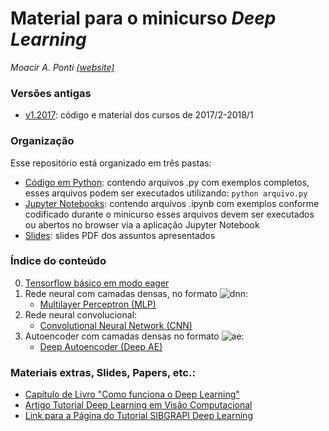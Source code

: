 # Material para o minicurso *Deep Learning*
*Moacir A. Ponti [(website)](http://www.icmc.usp.br/~moacir)*

### Versões antigas
* [v1.2017](./previous_versions/v1_2017): código e material dos cursos de 2017/2-2018/1

### Organização 
Esse repositório está organizado em três pastas:
* [Código em Python](./code_python): contendo arquivos .py com exemplos completos, esses arquivos podem ser executados utilizando: `python arquivo.py`
* [Jupyter Notebooks](./notebooks): contendo arquivos .ipynb com exemplos conforme codificado durante o minicurso esses arquivos devem ser executados ou abertos no browser via a aplicação Jupyter Notebook
* [Slides](./slides): slides PDF dos assuntos apresentados

### Índice do conteúdo
0. [Tensorflow básico em modo eager](./notebooks/00_tensorflow_basics-eager.ipynb)
1. Rede neural com camadas densas, no formato
 ![dnn](http://mathurl.com/yc9lrxbn.png):
	+ [Multilayer Perceptron (MLP)](./notebooks/01_deep_network_mlp.ipynb)
2. Rede neural convolucional:
	+ [Convolutional Neural Network (CNN)](./notebooks/02_convolutional_network.ipynb)
3. Autoencoder com camadas densas no formato
 ![ae](http://mathurl.com/y9mjn2cg.png):
	+ [Deep Autoencoder (Deep AE)](./notebooks/03_autoencoder.ipynb)

### Materiais extras, Slides, Papers, etc.:
* [Capítulo de Livro "Como funciona o Deep Learning"](https://arxiv.org/abs/1806.07908)
* [Artigo Tutorial Deep Learning em Visão Computacional](http://www.icmc.usp.br/pessoas/moacir/p17sibgrapi-tutorial/2017-SIBGRAPI_Tutorial-Survey_Paper-Deep_Learning_for_Computer_Vision.pdf)
* [Link para a Página do Tutorial SIBGRAPI Deep Learning](http://www.icmc.usp.br/pessoas/moacir/p17sibgrapi-tutorial/)


